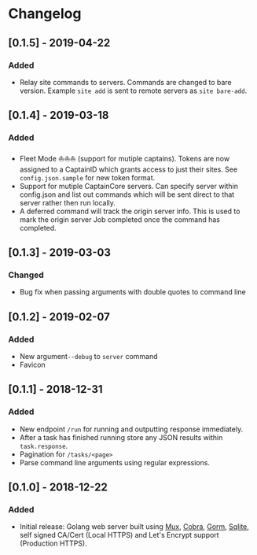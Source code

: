 # Changelog

## [0.1.5] - 2019-04-22
### Added
- Relay site commands to servers. Commands are changed to bare version. Example `site add` is sent to remote servers as `site bare-add`.

## [0.1.4] - 2019-03-18
### Added
- Fleet Mode  ⛵⛵⛵ (support for mutiple captains). Tokens are now assigned to a CaptainID which grants access to just their sites. See `config.json.sample` for new token format.
- Support for mutiple CaptainCore servers. Can specify server within config.json and list out commands which will be sent direct to that server rather then run locally.
- A deferred command will track the origin server info. This is used to mark the origin server Job completed once the command has completed. 

## [0.1.3] - 2019-03-03
### Changed
- Bug fix when passing arguments with double quotes to command line

## [0.1.2] - 2019-02-07
### Added
- New argument`--debug` to `server` command
- Favicon

## [0.1.1] - 2018-12-31
### Added
- New endpoint `/run` for running and outputting response immediately.
- After a task has finished running store any JSON results within `task.response`.
- Pagination for `/tasks/<page>`
- Parse command line arguments using regular expressions.

## [0.1.0] - 2018-12-22
### Added
- Initial release: Golang web server built using [Mux](https://github.com/gorilla/mux), [Cobra](https://github.com/spf13/cobra), [Gorm](http://gorm.io/), [Sqlite](https://www.sqlite.org), self signed CA/Cert (Local HTTPS) and Let's Encrypt support (Production HTTPS).